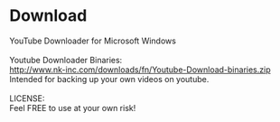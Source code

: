 # Download
YouTube Downloader for Microsoft Windows<br/>
<br/>
Youtube Downloader Binaries:<br/>
http://www.nk-inc.com/downloads/fn/Youtube-Download-binaries.zip
<br/>
Intended for backing up your own videos on youtube.<br/>
<br/>
LICENSE:<br/>
Feel FREE to use at your own risk!<br/>
<br/>
<br/>
<br/>
